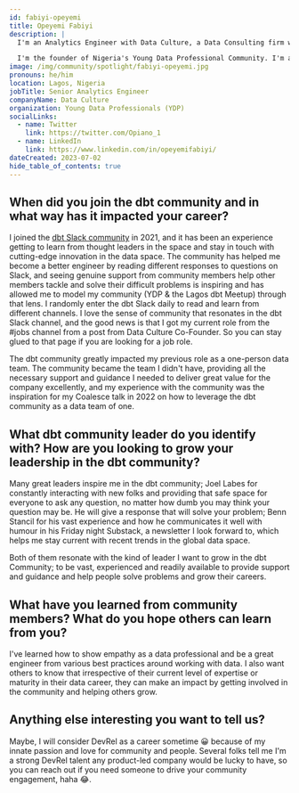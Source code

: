 ```yaml
---
id: fabiyi-opeyemi
title: Opeyemi Fabiyi
description: |
  I'm an Analytics Engineer with Data Culture, a Data Consulting firm where I use dbt regularly to help clients build quality-tested data assets. I've also got a background in financial services and supply chain. I'm passionate about helping organizations to become data-driven and I majorly use dbt for data modeling, while the other aspect of the stack is largely dependent on the client infrastructure I'm working for, so I often say I'm tool-agnostic. 😀

  I'm the founder of Nigeria's Young Data Professional Community. I'm also the organizer of the <a href="https://www.meetup.com/lagos-dbt-meetup/" title="Lagos dbt Meetup" rel="noopener noreferrer" target="_blank">Lagos dbt Meetup</a> which I started, and one of the organizers of the DataFest Africa Conference. I became an active member of the dbt Community in 2021 & <a href="https://coalesce.getdbt.com/blog/how-to-leverage-dbt-community-as-the-first-and-only-data-hire-to-survive" title="spoke at Coalesce 2022" rel="noopener noreferrer" target="_blank">spoke at Coalesce 2022</a>.
image: /img/community/spotlight/fabiyi-opeyemi.jpg
pronouns: he/him
location: Lagos, Nigeria
jobTitle: Senior Analytics Engineer
companyName: Data Culture
organization: Young Data Professionals (YDP)
socialLinks:
  - name: Twitter
    link: https://twitter.com/Opiano_1
  - name: LinkedIn
    link: https://www.linkedin.com/in/opeyemifabiyi/
dateCreated: 2023-07-02
hide_table_of_contents: true
---
```


## When did you join the dbt community and in what way has it impacted your career?

I joined the [dbt Slack community](https://www.getdbt.com/community/join-the-community/?utm_medium=internal&utm_source=docs&utm_campaign=q3-2024_dbt-spotlight_aw&utm_content=____&utm_term=all___) in 2021, and it has been an experience getting to learn from thought leaders in the space and stay in touch with cutting-edge innovation in the data space. The community has helped me become a better engineer by reading different responses to questions on Slack, and seeing genuine support from community members help other members tackle and solve their difficult problems is inspiring and has allowed me to model my community (YDP & the Lagos dbt Meetup) through that lens. I randomly enter the dbt Slack daily to read and learn from different channels. I love the sense of community that resonates in the dbt Slack channel, and the good news is that I got my current role from the #jobs channel from a post from Data Culture Co-Founder. So you can stay glued to that page if you are looking for a job role.  

The dbt community greatly impacted my previous role as a one-person data team. The community became the team I didn't have, providing all the necessary support and guidance I needed to deliver great value for the company excellently, and my experience with the community was the inspiration for my Coalesce talk in 2022 on how to leverage the dbt community as a data team of one.

## What dbt community leader do you identify with? How are you looking to grow your leadership in the dbt community?

Many great leaders inspire me in the dbt community; Joel Labes for constantly interacting with new folks and providing that safe space for everyone to ask any question, no matter how dumb you may think your question may be. He will give a response that will solve your problem; Benn Stancil for his vast experience and how he communicates it well with humour in his Friday night Substack, a newsletter I look forward to, which helps me stay current with recent trends in the global data space. 

Both of them resonate with the kind of leader I want to grow in the dbt Community; to be vast, experienced and readily available to provide support and guidance and help people solve problems and grow their careers.

## What have you learned from community members? What do you hope others can learn from you?

I've learned how to show empathy as a data professional and be a great engineer from various best practices around working with data. I also want others to know that irrespective of their current level of expertise or maturity in their data career, they can make an impact by getting involved in the community and helping others grow.

## Anything else interesting you want to tell us?

Maybe, I will consider DevRel as a career sometime 😀 because of my innate passion and love for community and people. Several folks tell me I'm a strong DevRel talent any product-led company would be lucky to have, so you can reach out if you need someone to drive your community engagement, haha 😂.
